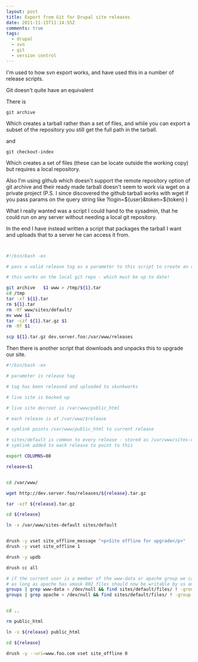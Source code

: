 ```yaml
---
layout: post
title: Export from Git for Drupal site releases
date: 2011-11-15T11:14:55Z
comments: true
tags:
  - drupal
  - svn
  - git
  - version control
---
```


I'm used to how svn export works, and have used this in a number of release scripts.

Git doesn't quite have an equivalent

There is

`git archive`

Which creates a tarball rather than a set of files, and while you can export a subset of the repository you still get the full path in the tarball.

and

`git checkout-index`

Which creates a set of files (these can be locate outside the working copy) but requires a local repository.

Also I'm using github which doesn't support the remote repository option of git archive and their ready made tarball doesn't seem to work via wget on a private project (P.S. I since discovered the github tarball works with wget if you pass params on the query string like ?login=${user}&token=${token} )

What I really wanted was a script I could hand to the sysadmin, that he could run on any server without needing a local git repository.

In the end I have instead written a script that packages the tarball I want and uploads that to a server he can access it from.

```bash


#!/bin/bash -ex

# pass a valid release tag as a parameter to this script to create an release tarball and upload to skunkworks

# this works on the local git repo - which must be up to date!

git archive   $1 www > /tmp/${1}.tar
cd /tmp
tar -xf ${1}.tar
rm ${1}.tar
rm -Rf www/sites/default/
mv www $1
tar -czf ${1}.tar.gz $1
rm -Rf $1

scp ${1}.tar.gz dev.server.foo:/var/www/releases

```

Then there is another script that downloads and unpacks this to upgrade our site.

```bash
#!/bin/bash -ex

# parameter is release tag

# tag has been released and uploaded to skunkworks

# live site is backed up

# live site docroot is /var/www/public_html

# each release is at /var/www/$release

# symlink points /var/www/public_html to current release

# sites/default is common to every release - stored as /var/www/sites-default
# symlink added to each release to point to this

export COLUMNS=80

release=$1


cd /var/www/

wget http://dev.server.foo/releases/${release}.tar.gz

tar -xzf ${release}.tar.gz

cd ${release}

ln -s /var/www/sites-default sites/default


drush -y vset site_offline_message "<p>Site offline for upgrade</p>"
drush -y vset site_offline 1

drush -y updb

drush cc all

# if the current user is a member of the www-data or apache group we can make the files owned by this group
# as long as apache has umask 002 files should now be writable by us and apache
groups | grep www-data > /dev/null && find sites/default/files/ ! -group www-data -exec chgrp www-data {} \;
groups | grep apache > /dev/null && find sites/default/files/ ! -group apache -exec chgrp apache {} \;


cd ..

rm public_html

ln -s ${release} public_html

cd ${release}

drush -y --uri=www.foo.com vset site_offline 0


```
